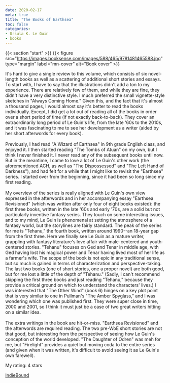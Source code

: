 ```yaml
---
date: 2020-02-17
meta: true
title: "The Books of Earthsea"
toc: false
categories:
- Ursula K. Le Guin
- books
---
```


{{< section "start" >}}
{{< figure src="https://images.booksense.com/images/588/465/9781481465588.jpg" type="margin" label="mn-cover" alt="Book cover" >}}

It's hard to give a single review to this volume, which consists of six novel-length books as well as a scattering of additional short stories and essays. To start with, I have to say that the illustrations didn't add a ton to my experience. There are relatively few of them, and while they are fine, they didn't have a very distinctive style. I much preferred the small vignette-style sketches in "Always Coming Home." Given this, and the fact that it's almost a thousand pages, I would almost say it's better to read the books individually. Except, I did get a lot out of reading all of the books in order over a short period of time (if not exactly back-to-back). They cover an extraordinarily long period of Le Guin's life, from the late '60s to the 2010s, and it was fascinating to me to see her development as a writer (aided by her short afterwords for every book). <br /><br />Previously, I had read "A Wizard of Earthsea" in 9th grade English class, and enjoyed it. I then started reading "The Tombs of Atuan" on my own, but I think I never finished it. I never read any of the subsequent books until now. But in the meantime, I came to love a lot of Le Guin's other work (the aforementioned ACH, as well as "The Dispossessed" and "The Left Hand of Darkness"), and had felt for a while that I might like to revisit the "Earthsea" series. I started over from the beginning, since it had been so long since my first reading.<br /><br />My overview of the series is really aligned with Le Guin's own view expressed in the afterwords and in her accompanying essay "Earthsea Revisioned" (which was written after only four of eight books existed): the first three books, written in the late '60s and early '70s, are a solid but not particularly inventive fantasy series. They touch on some interesting issues, and to my mind, Le Guin is phenomenal at setting the atmosphere of a fantasy world, but the storylines are fairly standard. The peak of the series for me is "Tehanu," the fourth book, written around 1990--an 18-year gap from the first three. Here we finally see Le Guin as a mature writer, grappling with fantasy literature's love affair with male-centered and youth-centered stories. "Tehanu" focuses on Ged and Tenar in middle age, with Ged having lost his magical power and Tenar having lived most of her life as a farmer's wife. The scope of the book is not epic in any traditional sense, but so much is gained in terms of characterization and perspective-taking. The last two books (one of short stories, one a proper novel) are both good, but for me lost a little of the depth of "Tehanu." (Sadly, I can't recommend skipping the first three books and just reading "Tehanu," because they provide a critical ground on which to understand the characters' lives.) I was interested that "The Other Wind" (book 6) hinges on a key plot point that is very similar to one in Pullman's "The Amber Spyglass," and I was wondering which one was published first. They were super close in time, 2000 and 2001, so I think it must just be a case of two great writers hitting on a similar idea.<br /><br />The extra writings in the book are hit-or-miss. "Earthsea Revisioned" and the afterwords are required reading. The two pre-WoE short stories are not that good, but interesting from the perspective of seeing how Le Guin's conception of the world developed. "The Daughter of Odren" was meh for me, but "Firelight" provides a quiet but moving coda to the entire series (and given when it was written, it's difficult to avoid seeing it as Le Guin's own farewell).

My rating: 4 stars  

[IndieBound](https://www.indiebound.org/book/9781481465588)
